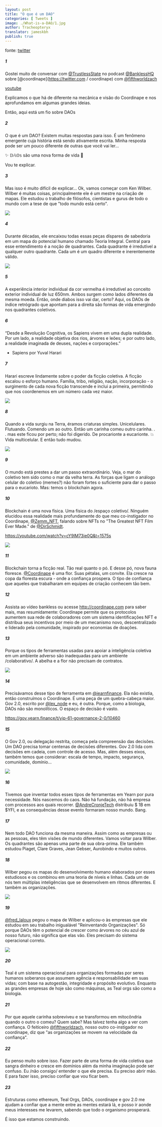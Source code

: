 ```yaml
---
layout: post
title: "O que é um DAO"
categories: [ Tweets ]
image: ./What-is-a-DAO/1.jpg
author: Tracheopteryx
translator: jameskbh
publish: true
---
```


fonte: [twitter](https://twitter.com/tracheopteryx/status/1410243752434753547)

##### 1
Gostei muito de conversar com [@TrustlessState](https://twitter.com/TrustlessState) no podcast [@BanklessHQ](https://twitter.com/BanklessHQ) sobre [@coordinape](https://twitter.com / coordinape) com [@fifthworldzach](https://twitter.com/fifthworldzach)

[youtube](https://www.youtube.com/watch?v=JM0zF3AzFno)

Explicamos o que há de diferente na mecânica e visão do Coordinape e nos aprofundamos em algumas grandes ideias.

Então, aqui está um fio sobre DAOs

##### 2
O que é um DAO? Existem muitas respostas para isso. É um fenômeno emergente cuja história está sendo ativamente escrita. Minha resposta pode ser um pouco diferente de outras que você vai ler...

✨ 𝔻𝔸𝕆𝕤 são uma nova forma de vida 🧫

Vou te explicar.

##### 3
Mas isso é muito difícil de explicar... Ok, vamos começar com Ken Wilber. Wilber é muitas coisas, principalmente ele é um mestre na criação de mapas. Ele estudou o trabalho de filósofos, cientistas e gurus de todo o mundo com a tese de que "todo mundo está certo".

![](1.jpg)

##### 4
Durante décadas, ele encaixou todas essas peças díspares de sabedoria em um mapa do potencial humano chamado Teoria Integral. Central para esse entendimento é a noção de quadrantes. Cada quadrante é irredutível a qualquer outro quadrante. Cada um é um quadro diferente e inerentemente válido.

![](2.jpg)

##### 5
A experiência interior individual da cor vermelha é irredutível ao conceito exterior individual de luz 650nm. Ambos surgem como lados diferentes da mesma moeda. Então, onde diabos isso vai dar, certo? Aqui, os DAOs de índice retrógrado que apontam para a direita são formas de vida emergindo nos quadrantes coletivos.

##### 6
“Desde a Revolução Cognitiva, os Sapiens vivem em uma dupla realidade. Por um lado, a realidade objetiva dos rios, árvores e leões; e por outro lado, a realidade imaginada de deuses, nações e corporações.”
- Sapiens por Yuval Harari

##### 7
Harari escreve lindamente sobre o poder da ficção coletiva. A ficção escalou o esforço humano. Família, tribo, religião, nação, incorporação - o surgimento de cada nova ficção transcende e inclui a primeira, permitindo que nos coordenemos em um número cada vez maior.

![](3.jpg)

##### 8
Quando a vida surgiu na Terra, éramos criaturas simples. Unicelulares. Flutuando. Comendo um ao outro. Então um carinha comeu outro carinha. . . mas este ficou por perto; não foi digerido. De procarionte a eucarionte. 💥 Vida multicelular. E então tudo mudou.

![](4.jpg)

##### 9
O mundo está prestes a dar um passo extraordinário. Veja, o mar do coletivo tem sido como o mar da velha terra. As forças que ligam o análogo celular do coletivo (memes?) não foram fortes o suficiente para dar o passo para o eucarioto. Mas: temos o blockchain agora.

##### 10
Blockchain é uma nova física. Uma física do /espaço coletivo/. Ninguém elucidou essa realidade mais profundamente do que meu co-instigador no Coordinape, [@Zemm_NFT](https://twitter.com/Zemm_NFT), falando sobre NFTs no "The Greatest NFT Film Ever Made." de [@DirSchmidt](https://twitter.com/DirSchmidt ).

https://youtube.com/watch?v=cY9lM73ie0Q&t=1575s

![](5.jpg)

##### 11
Blockchain torna a ficção real. Tão real quanto o pó. E desse pó, nova fauna floresce. [@Coordinape](https://twitter.com/coordinape) é uma flor. Suas pétalas, um convite. Ela cresce na copa da floresta escura - onde a confiança prospera. O tipo de confiança que aqueles que trabalharam em equipes de criação conhecem tão bem.

##### 12

Assista ao vídeo bankless ou acesse http://coordinape.com para saber mais, mas resumidamente: Coordinape permite que os protocolos aumentem sua rede de colaboradores com um sistema identificações NFT e distribua seus incentivos por meio de um mecanismo novo, descentralizado e liderado pela comunidade, inspirado por economias de doações.

##### 13
Porque os tipos de ferramentas usadas para apoiar a inteligência coletiva em um ambiente adverso são inadequadas para um ambiente /colaborativo/. A abelha e a flor não precisam de contratos.

![](6.jpg)

##### 14
Precisávamos desse tipo de ferramenta em [@iearnfinance](https://twitter.com/iearnfinance). Ela não existia, então construímos o Coordinape. É uma peça de um quebra-cabeça maior. Gov 2.0, escrito por [@lex_node](https://twitter.com/lex_node) e eu, é outra. Porque, como a biologia, DAOs não são monolíticos. O espaço de decisão é vasto.

https://gov.yearn.finance/t/yip-61-governance-2-0/10460

##### 15
O Gov 2.0, ou delegação restrita, começa pela compreensão das decisões. Um DAO precisa tomar centenas de decisões diferentes. Gov 2.0 lida com decisões em cadeia, com controle de acesso. Mas, além desses eixos, também temos que considerar: escala de tempo, impacto, segurança, comunidade, domínio...

![](7.png)

##### 16
Tivemos que inventar todos esses tipos de ferramentas em Yearn por pura necessidade. Nós nascemos do caos. Não há fundação, não há empresa com processos aos quais recorrer. [@AndreCronjeTech](https://twitter.com/AndreCronjeTech) distribuiu $ 1B em $YFI, e as consequências desse evento formaram nosso mundo. Bang.

##### 17
Nem todo DAO funciona da mesma maneira. Assim como as empresas ou as pessoas, eles têm visões de mundo diferentes. Vamos voltar para Wilber. Os quadrantes são apenas uma parte de sua obra-prima. Ele também estudou Piaget, Clare Graves, Jean Gebser, Aurobindo e muitos outros.

##### 18
Wilber pegou os mapas do desenvolvimento humano elaborados por esses estudiosos e os combinou em uma teoria de níveis e linhas. Cada um de nós tem múltiplas inteligências que se desenvolvem em ritmos diferentes. E também as organizações.

![](8.jpg)

##### 19
[@fred_laloux](https://twitter.com/fred_laloux) pegou o mapa de Wilber e aplicou-o às empresas que ele estudou em seu trabalho inigualável "Reinventando Organizações". Só porque DAOs têm o potencial de crescer como árvores no céu azul de nosso futuro, não significa que elas vão. Eles precisam do sistema operacional correto.

![](9.png)

##### 20
Teal é um sistema operacional para organizações formadas por seres humanos soberanos que assumem agência e responsabilidade em suas vidas; com base na autogestão, integridade e propósito evolutivo. Enquanto as grandes empresas de hoje são como máquinas, as Teal orgs são como a biologia.

##### 21
Por que aquele carinha sobreviveu e se transformou em mitocôndria quando o outro o comeu? Quem sabe? Mas talvez tenha algo a ver com confiança. O feiticeiro [@fifthworldzach](https://twitter.com/fifthworldzach), nosso outro co-instigador no coordinape, diz que "as organizações se movem na velocidade da confiança".

##### 22
Eu penso muito sobre isso. Fazer parte de uma forma de vida coletiva que sangra dinheiro e cresce em domínios além da minha imaginação pode ser confuso. Eu /não consigo/ entender o que ele precisa. Eu preciso abrir mão. E para fazer isso, preciso confiar que vou ficar bem.


##### 23
Estruturas como ethereum, Teal Orgs, DAOs, coordinape e gov 2.0 me ajudam a confiar que a mente entre as mentes estará lá, e posso ir aonde meus interesses me levarem, sabendo que todo o organismo prosperará.

É isso que estamos construindo.

